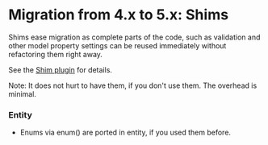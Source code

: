 # Migration from 4.x to 5.x: Shims
Shims ease migration as complete parts of the code, such as validation and other model property settings
can be reused immediately without refactoring them right away.

See the [Shim plugin](https://github.com/dereuromark/cakephp-shim) for details.

Note: It does not hurt to have them, if you don't use them. The overhead is minimal.

### Entity
- Enums via enum() are ported in entity, if you used them before.
